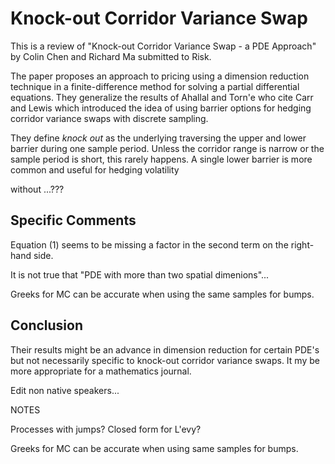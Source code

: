 # Knock-out Corridor Variance Swap

This is a review of "Knock-out Corridor Variance Swap - a PDE Approach" by
Colin Chen and Richard Ma submitted to Risk.

The paper proposes an approach to pricing using a dimension reduction
technique in a finite-difference method for solving a partial differential
equations.  They generalize the results of Ahallal and Torn\'e who cite
Carr and Lewis which introduced the idea of using barrier options for
hedging corridor variance swaps with discrete sampling.

They define _knock out_ as the underlying traversing the upper and
lower barrier during one sample period. Unless the corridor range is
narrow or the sample period is short, this rarely happens.  A single
lower barrier is more common and useful for hedging volatility

without ...???

## Specific Comments

Equation (1) seems to be missing a factor in the second term on the right-hand side.

It is not true that "PDE with more than two spatial dimenions"...

Greeks for MC can be accurate when using the same samples for bumps.

## Conclusion

Their results might be an advance in dimension reduction for certain
PDE's but not necessarily specific to knock-out corridor variance swaps.
It my be more appropriate for a mathematics journal.

Edit non native speakers...

NOTES

Processes with jumps? Closed form for L\'evy?

Greeks for MC can be accurate when using same samples for bumps.
